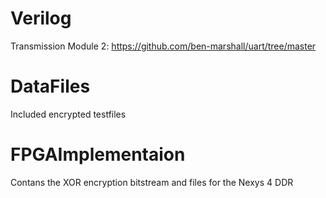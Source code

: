 # Verilog

Transmission Module 2: https://github.com/ben-marshall/uart/tree/master

# DataFiles
Included encrypted testfiles

# FPGAImplementaion
Contans the XOR encryption bitstream and files for the Nexys 4 DDR
